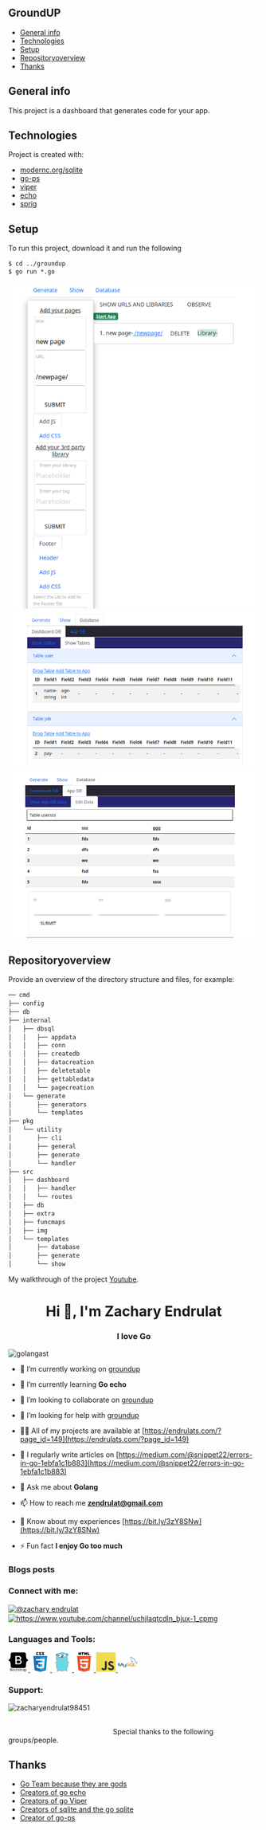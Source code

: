 ## GroundUP
* [General info](#general-info)
* [Technologies](#technologies)
* [Setup](#setup)
* [Repositoryoverview](#repositoryoverview)
* [Thanks](#thanks)



## General info
This project is a dashboard that generates code for your app.

## Technologies
Project is created with:
* [modernc.org/sqlite](https://pkg.go.dev/modernc.org/sqlite)
* [go-ps](https://github.com/mitchellh/go-ps)
* [viper](github.com/spf13/cobra)
* [echo](github.com/labstack/echo/v4)
* [sprig](https://github.com/Masterminds/sprig)

## Setup
To run this project, download it and run the following

```
$ cd ../groundup
$ go run *.go
```
![dasbhoard](./static/dash.png)
![db](./static/db.png)
![db editor](./static/dbedit.png)

## Repositoryoverview

Provide an overview of the directory structure and files, for example:
```bash
── cmd
├── config
├── db
├── internal
│   ├── dbsql
│   │   ├── appdata
│   │   ├── conn
│   │   ├── createdb
│   │   ├── datacreation
│   │   ├── deletetable
│   │   ├── gettabledata
│   │   └── pagecreation
│   └── generate
│       ├── generators
│       └── templates
├── pkg
│   └── utility
│       ├── cli
│       ├── general
│       ├── generate
│       └── handler
├── src
│   ├── dashboard
│   │   ├── handler
│   │   └── routes
│   ├── db
│   ├── extra
│   ├── funcmaps
│   ├── img
│   └── templates
│       ├── database
│       ├── generate
│       └── show
```
My walkthrough of the project [Youtube](https://www.youtube.com/watch?v=bwti-IZ5mUE).

<h1 align="center">Hi 👋, I'm Zachary Endrulat</h1>
<h3 align="center">I love Go</h3>

<p align="left"> <img src="https://komarev.com/ghpvc/?username=golangast&label=Profile%20views&color=0e75b6&style=flat" alt="golangast" /> </p>

- 🔭 I’m currently working on [groundup](https://github.com/golangast/groundup)

- 🌱 I’m currently learning **Go echo**

- 👯 I’m looking to collaborate on [groundup](https://github.com/golangast/groundup)

- 🤝 I’m looking for help with [groundup](https://github.com/golangast/groundup)

- 👨‍💻 All of my projects are available at [https://endrulats.com/?page_id=149](https://endrulats.com/?page_id=149)

- 📝 I regularly write articles on [https://medium.com/@snippet22/errors-in-go-1ebfa1c1b883](https://medium.com/@snippet22/errors-in-go-1ebfa1c1b883)

- 💬 Ask me about **Golang**

- 📫 How to reach me **zendrulat@gmail.com**

- 📄 Know about my experiences [https://bit.ly/3zY8SNw](https://bit.ly/3zY8SNw)

- ⚡ Fun fact **I enjoy Go too much**

### Blogs posts
<!-- BLOG-POST-LIST:START -->
<!-- BLOG-POST-LIST:END -->

<h3 align="left">Connect with me:</h3>
<p align="left">
<a href="https://medium.com/@zachary endrulat" target="blank"><img align="center" src="https://raw.githubusercontent.com/rahuldkjain/github-profile-readme-generator/master/src/images/icons/Social/medium.svg" alt="@zachary endrulat" height="30" width="40" /></a>
<a href="https://www.youtube.com/c/https://www.youtube.com/channel/uchjlaqtcdln_bjux-1_cpmg" target="blank"><img align="center" src="https://raw.githubusercontent.com/rahuldkjain/github-profile-readme-generator/master/src/images/icons/Social/youtube.svg" alt="https://www.youtube.com/channel/uchjlaqtcdln_bjux-1_cpmg" height="30" width="40" /></a>
</p>

<h3 align="left">Languages and Tools:</h3>
<p align="left"> <a href="https://getbootstrap.com" target="_blank" rel="noreferrer"> <img src="https://raw.githubusercontent.com/devicons/devicon/master/icons/bootstrap/bootstrap-plain-wordmark.svg" alt="bootstrap" width="40" height="40"/> </a> <a href="https://www.w3schools.com/css/" target="_blank" rel="noreferrer"> <img src="https://raw.githubusercontent.com/devicons/devicon/master/icons/css3/css3-original-wordmark.svg" alt="css3" width="40" height="40"/> </a> <a href="https://golang.org" target="_blank" rel="noreferrer"> <img src="https://raw.githubusercontent.com/devicons/devicon/master/icons/go/go-original.svg" alt="go" width="40" height="40"/> </a> <a href="https://www.w3.org/html/" target="_blank" rel="noreferrer"> <img src="https://raw.githubusercontent.com/devicons/devicon/master/icons/html5/html5-original-wordmark.svg" alt="html5" width="40" height="40"/> </a> <a href="https://developer.mozilla.org/en-US/docs/Web/JavaScript" target="_blank" rel="noreferrer"> <img src="https://raw.githubusercontent.com/devicons/devicon/master/icons/javascript/javascript-original.svg" alt="javascript" width="40" height="40"/> </a> <a href="https://www.mysql.com/" target="_blank" rel="noreferrer"> <img src="https://raw.githubusercontent.com/devicons/devicon/master/icons/mysql/mysql-original-wordmark.svg" alt="mysql" width="40" height="40"/> </a> </p>

<h3 align="left">Support:</h3>
<p><a href="https://ko-fi.com/zacharyendrulat98451"> <img align="left" src="https://cdn.ko-fi.com/cdn/kofi3.png?v=3" height="50" width="210" alt="zacharyendrulat98451" /></a></p><br><br>



Special thanks to the following groups/people.
## Thanks
* [Go Team because they are gods](https://github.com/golang/go/graphs/contributors)
* [Creators of go echo](https://github.com/labstack/echo/graphs/contributors)
* [Creators of go Viper](https://github.com/spf13/viper/graphs/contributors)
* [Creators of sqlite and the go sqlite](https://gitlab.com/cznic/sqlite/-/project_members)
* [Creator of go-ps ](https://github.com/mitchellh/go-ps/graphs/contributors)